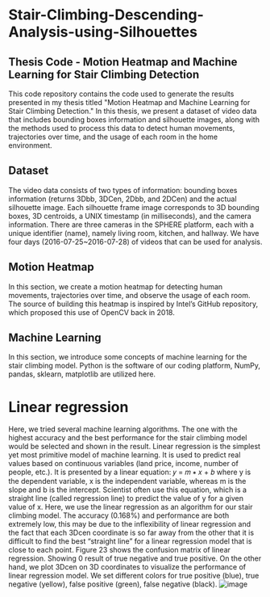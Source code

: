# Stair-Climbing-Descending-Analysis-using-Silhouettes

## Thesis Code - Motion Heatmap and Machine Learning for Stair Climbing Detection
This code repository contains the code used to generate the results presented in my thesis titled "Motion Heatmap and Machine Learning for Stair Climbing Detection." In this thesis, we present a dataset of video data that includes bounding boxes information and silhouette images, along with the methods used to process this data to detect human movements, trajectories over time, and the usage of each room in the home environment.

## Dataset
The video data consists of two types of information: bounding boxes information (returns 3Dbb, 3DCen, 2Dbb, and 2DCen) and the actual silhouette image. Each silhouette frame image corresponds to 3D bounding boxes, 3D centroids, a UNIX timestamp (in milliseconds), and the camera information. There are three cameras in the SPHERE platform, each with a unique identifier (name), namely living room, kitchen, and hallway. We have four days (2016-07-25~2016-07-28) of videos that can be used for analysis.

## Motion Heatmap
In this section, we create a motion heatmap for detecting human movements, trajectories over time, and observe the usage of each room. The source of building this heatmap is inspired by Intel’s GitHub repository, which proposed this use of OpenCV back in 2018.

## Machine Learning
In this section, we introduce some concepts of machine learning for the stair climbing model. Python is the software of our coding platform, NumPy, pandas, sklearn, matplotlib are utilized here.

# Linear regression
Here, we tried several machine learning algorithms. The one with the highest accuracy and the best performance for the stair climbing model would be selected and shown in the result. Linear regression is the simplest yet most primitive model of machine learning. It is used to predict real values based on continuous variables (land price, income, number of people, etc.). It is presented by a linear equation: 
𝑦 = 𝑚 ∗ 𝑥 + 𝑏
where y is the dependent variable, x is the independent variable, whereas m is the slope and b is the intercept. Scientist often use this equation, which is a straight line (called regression line) to predict the value of y for a given value of x.
Here, we use the linear regression as an algorithm for our stair climbing model. The accuracy (0.168%) and performance are both extremely low, this may be due to the inflexibility of linear regression and the fact that each 3Dcen coordinate is so far away from the other that it is difficult to find the best “straight line” for a linear regression model that is close to each point. Figure 23 shows the confusion matrix of linear regression. Showing 0 result of true negative and true positive.
On the other hand, we plot 3Dcen on 3D coordinates to visualize the performance of linear regression model. We set different colors for true positive (blue), true negative (yellow), false positive (green), false negative (black). 
![image](https://user-images.githubusercontent.com/117455557/225656752-d1e657b0-8c2b-48fb-9a21-f17df75e643e.png)

